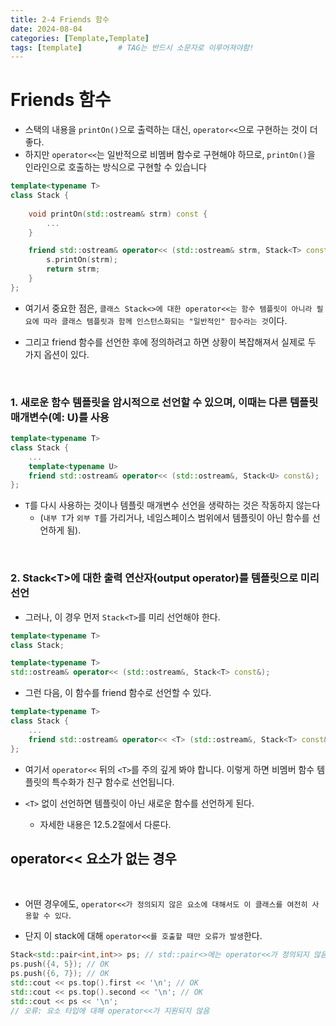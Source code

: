 ```yaml
---
title: 2-4 Friends 함수
date: 2024-08-04
categories: [Template,Template]
tags: [template]		# TAG는 반드시 소문자로 이루어져야함!
---
```


# Friends 함수

* 스택의 내용을 `printOn()`으로 출력하는 대신, `operator<<`으로 구현하는 것이 더 좋다.
* 하지만 `operator<<`는 일반적으로 비멤버 함수로 구현해야 하므로, `printOn()`을 인라인으로 호출하는 방식으로 구현할 수 있습니다

```c++
template<typename T>
class Stack {
    
    void printOn(std::ostream& strm) const {
        ...
    }

    friend std::ostream& operator<< (std::ostream& strm, Stack<T> const& s) {
        s.printOn(strm);
        return strm;
    }
};
```

* 여기서 중요한 점은, `클래스 Stack<>에 대한 operator<<는 함수 템플릿이 아니라 필요에 따라 클래스 템플릿과 함께 인스턴스화되는 "일반적인" 함수라는 것`이다.

* 그리고 friend 함수를 선언한 후에 정의하려고 하면 상황이 복잡해져서 실제로 두 가지 옵션이 있다.

<br>

### 1. 새로운 함수 템플릿을 암시적으로 선언할 수 있으며, 이때는 다른 템플릿 매개변수(예: U)를 사용

```c++
template<typename T>
class Stack {
    ...
    template<typename U>
    friend std::ostream& operator<< (std::ostream&, Stack<U> const&);
};
```

* `T`를 다시 사용하는 것이나 템플릿 매개변수 선언을 생략하는 것은 작동하지 않는다
  * (`내부 T`가 `외부 T`를 가리거나, 네임스페이스 범위에서 템플릿이 아닌 함수를 선언하게 됨).

<br>

### 2. Stack\<T\>에 대한 출력 연산자(output operator)를 템플릿으로 미리 선언


* 그러나, 이 경우 먼저 `Stack<T>`를 미리 선언해야 한다.

```c++
template<typename T>
class Stack;

template<typename T>
std::ostream& operator<< (std::ostream&, Stack<T> const&);
```

* 그런 다음, 이 함수를 friend 함수로 선언할 수 있다.

```c++
template<typename T>
class Stack {
    ...
    friend std::ostream& operator<< <T> (std::ostream&, Stack<T> const&);
};
```

* 여기서 `operator<<` 뒤의 `<T>`를 주의 깊게 봐야 합니다. 이렇게 하면 비멤버 함수 템플릿의 특수화가 친구 함수로 선언됩니다.

* `<T>` 없이 선언하면 템플릿이 아닌 새로운 함수를 선언하게 된다. 
  * 자세한 내용은 12.5.2절에서 다룬다.


## operator<< 요소가 없는 경우

<br>

* 어떤 경우에도, `operator<<가 정의되지 않은 요소에 대해서도 이 클래스를 여전히 사용할 수 있다`.

* 단지 이 stack에 대해 `operator<<를 호출할 때만 오류가 발생`한다.

```c++
Stack<std::pair<int,int>> ps; // std::pair<>에는 operator<<가 정의되지 않음
ps.push({4, 5}); // OK
ps.push({6, 7}); // OK
std::cout << ps.top().first << '\n'; // OK
std::cout << ps.top().second << '\n'; // OK
std::cout << ps << '\n';
// 오류: 요소 타입에 대해 operator<<가 지원되지 않음
```